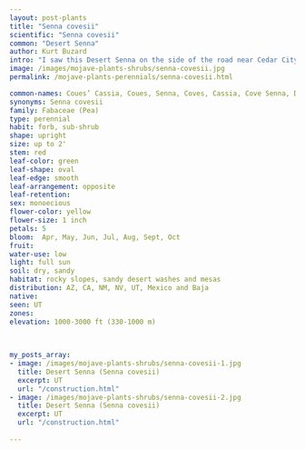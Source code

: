 ```yaml
---
layout: post-plants
title: "Senna covesii"
scientific: "Senna covesii"
common: "Desert Senna"
author: Kurt Buzard
intro: "I saw this Desert Senna on the side of the road near Cedar City, Utah. It grows to 30–60 cm tall, and is leafless most of the year. The leaves are pinnate, 3–7 cm long, with two or three pairs of leaflets (no terminal leaflet); the leaflets are elliptical, 1.0-2.5 cm long. The flowers are yellow in color, with five rounded petals about 12 mm long."
image: /images/mojave-plants-shrubs/senna-covesii.jpg
permalink: /mojave-plants-perennials/senna-covesii.html

common-names: Coues’ Cassia, Coues, Senna, Coves, Cassia, Cove Senna, Dais, Desert Senna, Rattlebox, Rattlebox Senna, Rattleweed (Spanish  Ejotillo, Hojasèn, Daisillo, Ojosón, Oyasón, Rosamaría)
synonyms: Senna covesii
family: Fabaceae (Pea)
type: perennial
habit: forb, sub-shrub
shape: upright
size: up to 2'
stem: red
leaf-color: green
leaf-shape: oval
leaf-edge: smooth
leaf-arrangement: opposite
leaf-retention: 
sex: monoecious
flower-color: yellow
flower-size: 1 inch
petals: 5
bloom:  Apr, May, Jun, Jul, Aug, Sept, Oct
fruit: 
water-use: low
light: full sun
soil: dry, sandy
habitat: rocky slopes, sandy desert washes and mesas
distribution: AZ, CA, NM, NV, UT, Mexico and Baja
native: 
seen: UT
zones: 
elevation: 1000-3000 ft (330-1000 m)
 
   

my_posts_array:
- image: /images/mojave-plants-shrubs/senna-covesii-1.jpg
  title: Desert Senna (Senna covesii)
  excerpt: UT
  url: "/construction.html"
- image: /images/mojave-plants-shrubs/senna-covesii-2.jpg
  title: Desert Senna (Senna covesii)
  excerpt: UT
  url: "/construction.html"
 
---
```

  
  
 <p></p>
  